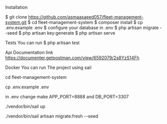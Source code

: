 Installation

$ git clone https://github.com/asmaasaeed057/fleet-management-system.git
$ cd fleet-management-system
$ composer install
$ cp .env.example .env
$ configure your database in .env
$ php artisan migrate --seed
$ php artisan key:generate
$ php artisan serve

Tests
You can run 
$ php artisan test

Api Documentation link 
https://documenter.getpostman.com/view/6592079/2s8YzS14Fh

Docker 
You can run The project using sail

cd fleet-management-system

cp .env.example .env  

in .env change make APP_PORT=8888 and DB_PORT=3307 

./vendor/bin/sail up

./vendor/bin/sail artisan migrate:fresh --seed